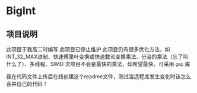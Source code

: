 # BigInt

## 项目说明
此项目于我高二时编写
此项目已停止维护
此项目仍有很多优化方法，如INT_32_MAX进制、快速傅里叶变换或快速数论变换乘法、分治的乘法（忘了叫什么了）、多线程、SIMD
次项目不会是最快的乘法，如希望最快，可采用 `gmp` 库

我在代码文件上传后在线创建这个readme文件，测试当远程库发生变化时该怎么合并自己的代码？
